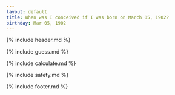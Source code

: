 ```yaml
---
layout: default
title: When was I conceived if I was born on March 05, 1902?
birthday: Mar 05, 1902
---
```


{% include header.md %}

{% include guess.md %}

{% include calculate.md %}

{% include safety.md %}

{% include footer.md %}



